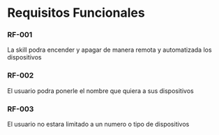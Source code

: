 # Requisitos Funcionales


### **RF-001**
La skill podra encender y apagar de manera remota y automatizada los dispositivos

### **RF-002**
El usuario podra ponerle el nombre que quiera a sus dispositivos 

### **RF-003**
El usuario no estara limitado a un numero o tipo de dispositivos
